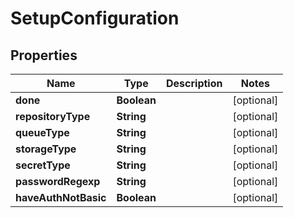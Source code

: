 

# SetupConfiguration


## Properties

| Name | Type | Description | Notes |
|------------ | ------------- | ------------- | -------------|
|**done** | **Boolean** |  |  [optional] |
|**repositoryType** | **String** |  |  [optional] |
|**queueType** | **String** |  |  [optional] |
|**storageType** | **String** |  |  [optional] |
|**secretType** | **String** |  |  [optional] |
|**passwordRegexp** | **String** |  |  [optional] |
|**haveAuthNotBasic** | **Boolean** |  |  [optional] |



